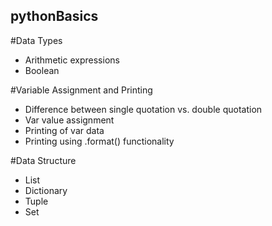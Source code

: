 ## pythonBasics

#Data Types
- Arithmetic expressions
- Boolean

#Variable Assignment and Printing
- Difference between single quotation vs. double quotation
- Var value assignment
- Printing of var data
- Printing using .format() functionality


#Data Structure
- List
- Dictionary
- Tuple
- Set
